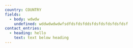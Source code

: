 ```yaml
---
country: COUNTRY
fields:
  - body: wdwdw
    undefined: wddwdwdwdwfsdfdsfdsfddsfdsfdsfdsfdsfdsf
contact_entries:
  - heading: hello
    text: text below heading
---
```


